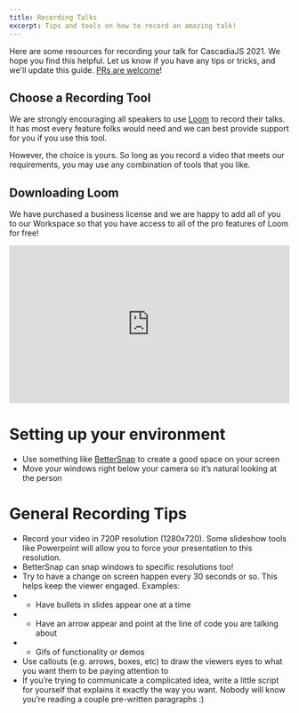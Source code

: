```yaml
---
title: Recording Talks
excerpt: Tips and tools on how to record an amazing talk!
---
```

Here are some resources for recording your talk for CascadiaJS 2021. We hope you find this helpful. Let us know if you have any tips or tricks, and we'll update this guide. [PRs are welcome](https://github.com/cascadiajs/cascadiajs-2021/tree/main/src/views/content/resources)!

## Choose a Recording Tool

We are strongly encouraging all speakers to use [Loom](https://www.loom.com) to record their talks. It has most every feature folks would need and we can best provide support for you if you use this tool.

However, the choice is yours. So long as you record a video that meets our requirements, you may use any combination of tools that you like.

## Downloading Loom

We have purchased a business license and we are happy to add all of you to our Workspace so that you have access to all of the pro features of Loom for free!

<div style="position: relative; padding-bottom: 56.25%; height: 0;"><iframe src="https://www.loom.com/embed/8f1ef5a82d404173b3511b0674b2f2fb" frameborder="0" webkitallowfullscreen mozallowfullscreen allowfullscreen style="position: absolute; top: 0; left: 0; width: 100%; height: 100%;"></iframe></div>

# Setting up your environment

- Use something like [BetterSnap](https://apps.apple.com/us/app/bettersnaptool/id417375580?mt=12) to create a good space on your screen
- Move your windows right below your camera so it’s natural looking at the person

# General Recording Tips

- Record your video in 720P resolution (1280x720). Some slideshow tools like Powerpoint will allow you to force your presentation to this resolution. 
- BetterSnap can snap windows to specific resolutions too!
- Try to have a change on screen happen every 30 seconds or so. This helps keep the viewer engaged. Examples:
- - Have bullets in slides appear one at a time
- - Have an arrow appear and point at the line of code you are talking about
- - Gifs of functionality or demos
- Use callouts (e.g. arrows, boxes, etc) to draw the viewers eyes to what you want them to be paying attention to
- If you’re trying to communicate a complicated idea, write a little script for yourself that explains it exactly the way you want. Nobody will know you’re reading a couple pre-written paragraphs :) 

